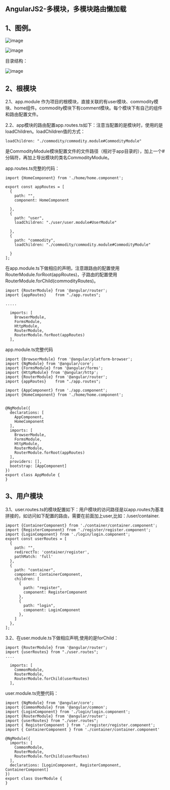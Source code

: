 AngularJS2-多模块，多模块路由懒加载
------------------------------

1、图例。
------------------------------

![image](https://github.com/jiekekeji/MAngular2Webpack/blob/master/demo003/preview/demo0031.gif)


![image](https://github.com/jiekekeji/MAngular2Webpack/blob/master/demo003/preview/demo0032.png)


目录结构：

![image](https://github.com/jiekekeji/MAngular2Webpack/blob/master/demo003/preview/demo0033.png)

2、根模块
------------------------------

2.1、app.module 作为项目的根模块，直接关联的有user模块、commodity模块、home组件。commodity模块下有comment模块。每个模块下有自己的组件和路由配置文件。

2.2、app模块的路由配置app.routes.ts如下：注意当配置的是模块时，使用的是loadChildren。loadChildren值的方式：

```
loadChildren: "./commodity/commodity.module#CommodityModule"
```

是CommodityModule模块配置文件的文件路径（相对于app目录的），加上一个#分隔符，再加上导出模块的类名CommodityModule。

app.routes.ts完整的代码：

```
import {HomeComponent} from './home/home.component';

export const appRoutes = [
  {
    path: "",
    component: HomeComponent

  },
  {
    path: "user",
    loadChildren: "./user/user.module#UserModule"

  },
  {
    path: "commodity",
    loadChildren: "./commodity/commodity.module#CommodityModule"

  }
];

```

在app.module.ts下做相应的声明，注意跟路由的配置使用RouterModule.forRoot(appRoutes)，子路由的配置使用RouterModule.forChild(commodityRoutes)。

```
import {RouterModule} from '@angular/router';
import {appRoutes}    from "./app.routes";

.....

  imports: [
    BrowserModule,
    FormsModule,
    HttpModule,
    RouterModule,
    RouterModule.forRoot(appRoutes)
  ],
```

app.module.ts完整代码

```
import {BrowserModule} from '@angular/platform-browser';
import {NgModule} from '@angular/core';
import {FormsModule} from '@angular/forms';
import {HttpModule} from '@angular/http';
import {RouterModule} from '@angular/router';
import {appRoutes}    from "./app.routes";

import {AppComponent} from './app.component';
import {HomeComponent} from './home/home.component';


@NgModule({
  declarations: [
    AppComponent,
    HomeComponent
  ],
  imports: [
    BrowserModule,
    FormsModule,
    HttpModule,
    RouterModule,
    RouterModule.forRoot(appRoutes)
  ],
  providers: [],
  bootstrap: [AppComponent]
})
export class AppModule {
}

```

3、用户模块
------------------------------

3.1、user.routes.ts的模块配置如下：用户模块的访问路径是以app.routes为基准拼接的，如访问如下配置的路由，需要在前面加上user,比如：/user/container.


```
import {ContainerComponent} from './container/container.component';
import {RegisterComponent} from './register/register.component';
import {LoginComponent} from './login/login.component';
export const userRoutes = [
  {
    path: "",
    redirectTo: 'container/register',
    pathMatch: 'full'
  },
  {
    path: "container",
    component: ContainerComponent,
    children: [
      {
        path: "register",
        component: RegisterComponent
      },
      {
        path: "login",
        component: LoginComponent
      },
    ]
  },
];

```

3.2、在user.module.ts下做相应声明,使用的是forChild：

```
import {RouterModule} from '@angular/router';
import {userRoutes} from "./user.routes";
....

  imports: [
    CommonModule,
    RouterModule,
    RouterModule.forChild(userRoutes)
  ],
```

user.module.ts完整代码：

```
import {NgModule} from '@angular/core';
import {CommonModule} from '@angular/common';
import {LoginComponent} from './login/login.component';
import {RouterModule} from '@angular/router';
import {userRoutes} from "./user.routes";
import { RegisterComponent } from './register/register.component';
import { ContainerComponent } from './container/container.component'

@NgModule({
  imports: [
    CommonModule,
    RouterModule,
    RouterModule.forChild(userRoutes)
  ],
  declarations: [LoginComponent, RegisterComponent, ContainerComponent]
})
export class UserModule {
}

```
